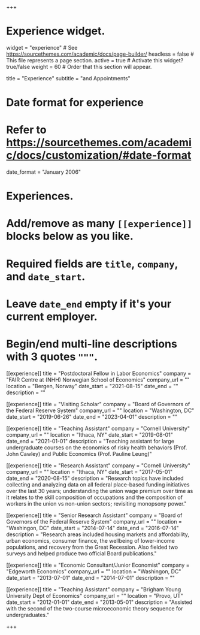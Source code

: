 +++
# Experience widget.
widget = "experience"  # See https://sourcethemes.com/academic/docs/page-builder/
headless = false  # This file represents a page section.
active = true  # Activate this widget? true/false
weight = 60  # Order that this section will appear.

title = "Experience"
subtitle = "and Appointments"

# Date format for experience
#   Refer to https://sourcethemes.com/academic/docs/customization/#date-format
date_format = "January 2006"

# Experiences.
#   Add/remove as many `[[experience]]` blocks below as you like.
#   Required fields are `title`, `company`, and `date_start`.
#   Leave `date_end` empty if it's your current employer.
#   Begin/end multi-line descriptions with 3 quotes `"""`.
[[experience]]
  title = "Postdoctoral Fellow in Labor Economics"
  company = "FAIR Centre at (NHH) Norwegian School of Economics"
  company_url = ""
  location = "Bergen, Norway"
  date_start = "2021-08-15"
  date_end = ""
  description = ""
  
[[experience]]
  title = "Visiting Scholar"
  company = "Board of Governors of the Federal Reserve System"
  company_url = ""
  location = "Washington, DC"
  date_start = "2019-06-26"
  date_end = "2023-04-01"
  description = ""

[[experience]]
  title = "Teaching Assistant"
  company = "Cornell University"
  company_url = ""
  location = "Ithaca, NY"
  date_start = "2019-08-01"
  date_end = "2021-01-01"
  description = "Teaching assistant for large undergraduate courses on the economics of risky health behaviors (Prof. John Cawley) and Public Economics (Prof. Pauline Leung)"


[[experience]]
  title = "Research Assistant"
  company = "Cornell University"
  company_url = ""
  location = "Ithaca, NY"
  date_start = "2017-05-01"
  date_end = "2020-08-15"
  description = "Research topics have included collecting and analyzing data on all federal place-based funding initiatives over the last 30 years; understanding the union wage premium over time as it relates to the skill composition of occupations and the composition of workers in the union vs non-union sectors; revisiting monopsony power."

[[experience]]
  title = "Senior Research Assistant"
  company = "Board of Governors of the Federal Reserve System"
  company_url = ""
  location = "Washingon, DC"
  date_start = "2014-07-14"
  date_end = "2016-07-14"
  description = "Research areas included housing markets and affordability, urban economics, consumer finance, the wellbeing of lower-income populations, and recovery from the Great Recession. Also fielded two surveys and helped produce two official Board publications."
  
[[experience]]
  title = "Economic Consultant/Junior Economist"
  company = "Edgeworth Economics"
  company_url = ""
  location = "Washingon, DC"
  date_start = "2013-07-01"
  date_end = "2014-07-01"
  description = ""

[[experience]]
  title = "Teaching Assistant"
  company = "Brigham Young University Dept of Economics"
  company_url = ""
  location = "Provo, UT"
  date_start = "2012-01-01"
  date_end = "2013-05-01"
  description = "Assisted with the second of the two-course microeconomic theory sequence for undergraduates."

+++
